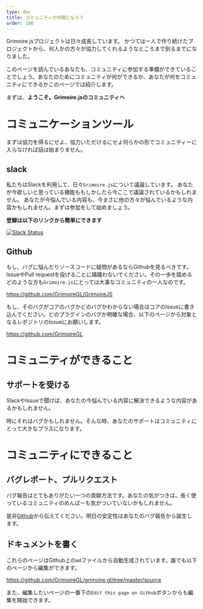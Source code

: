 ```yaml
---
type: doc
title: コミュニティの仲間になろう
order: 100
---
```


Grimoire.jsプロジェクトは日々成長しています。 かつては一人で作り続けたプロジェクトから、何人かの方々が協力してくれるようなところまで到るまでになりました。

このページを読んでいるあなたも、コミュニティに参加する準備ができていることでしょう。あなたのためにコミュニティが何ができるか、あなたが何をコミュニティにできるかこのページでは紹介します。

まずは、**ようこそ。Grimoire.jsのコミュニティへ**

# コミュニケーションツール

まずは協力を得るにせよ、協力いただけるにせよ何らかの形でコミュニティーに入らなければ話は始まりません。

## slack

私たちはSlackを利用して、日々`Grimoire.js`について議論しています。 あなたが今欲しいと思っている機能ももしかしたら今ここで議論されているかもしれません。
あなたが今悩んでいる内容も、今まさに他の方々が悩んでいるような内容かもしれません。まずは参加をして始めましょう。

**登録は以下のリンクから簡単にできます**

[![Slack Status](https://grimoire-slackin.herokuapp.com/badge.svg)](https://grimoire-slackin.herokuapp.com/)

## Github

もし、バグに悩んだりソースコードに疑問があるならGithubを見るべきです。
IssueやPull requestを投げることに躊躇わないでください。その一歩を踏めるどのような方も`Grimoire.js`にとっては大事なコミュニティの一人なのです。

https://github.com/GrimoireGL/GrimoireJS

もし、そのバグがコアのバグかどのバグかわからない場合はコアのIssueに書き込んでください。どのプラグインのバグか明確な場合、以下のページから対象となるレポジトリのIssueにお願いします。

https://github.com/GrimoireGL

# コミュニティができること

## サポートを受ける

SlackやIssueで聞けば、あなたの今悩んでいる内容に解決できるような内容があるかもしれません。

時にそれはバグかもしれません。そんな時、あなたのサポートはコミュニティにとって大きなプラスになります。

# コミュニティにできること

## バグレポート、プルリクエスト

バグ報告はとてもありがたい一つの貢献方法です。あなたの気がつきは、長く使っているコミュニティのめんばーも気がついていないかもしれません。

是非[Github](https://github.com/GrimoireGL/GrimoireJS)から伝えてください。明日の安定性はあなたのバグ報告から誕生します。

## ドキュメントを書く

これらのページはGithub上の`md`ファイルから自動生成されています。誰でも以下のページから編集ができます。

https://github.com/GrimoireGL/grimoire.gl/tree/master/source

また、編集したいページの一番下の`Edit this page on Github`ボタンからも編集を開始できます。

